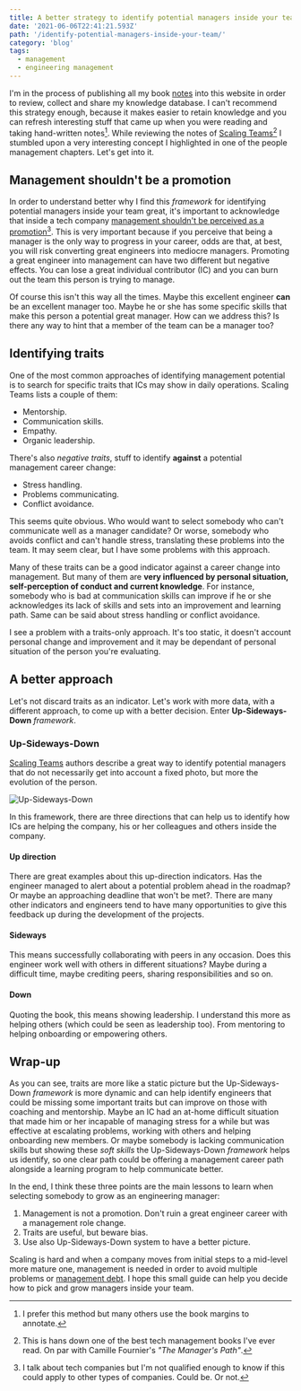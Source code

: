 ```yaml
---
title: A better strategy to identify potential managers inside your team
date: '2021-06-06T22:41:21.593Z'
path: '/identify-potential-managers-inside-your-team/'
category: 'blog'
tags:
  - management
  - engineering management
---
```


I'm in the process of publishing all my book [notes](/notes/) into this website in order to review, collect and share my knowledge database. I can't recommend this strategy enough, because it makes easier to retain knowledge and you can refresh interesting stuff that came up when you were reading and taking hand-written notes[^1]. While reviewing the notes of [Scaling Teams](/notes/scaling-teams/)[^2] I stumbled upon a very interesting concept I highlighted in one of the people management chapters.<!-- end --> Let's get into it.

## Management shouldn't be a promotion

In order to understand better why I find this _framework_ for identifying potential managers inside your team great, it's important to acknowledge that inside a tech company [management shouldn't be perceived as a promotion](https://fractio.nl/2014/09/19/not-a-promotion-a-career-change/)[^3]. This is very important because if you perceive that being a manager is the only way to progress in your career, odds are that, at best, you will risk converting great engineers into mediocre managers. Promoting a great engineer into management can have two different but negative effects. You can lose a great individual contributor (IC) and you can burn out the team this person is trying to manage.

Of course this isn't this way all the times. Maybe this excellent engineer **can** be an excellent manager too. Maybe he or she has some specific skills that make this person a potential great manager. How can we address this? Is there any way to hint that a member of the team can be a manager too?

## Identifying traits

One of the most common approaches of identifying management potential is to search for specific traits that ICs may show in daily operations. Scaling Teams lists a couple of them:

- Mentorship.
- Communication skills.
- Empathy.
- Organic leadership.

There's also _negative traits_, stuff to identify **against** a potential management career change:

- Stress handling.
- Problems communicating.
- Conflict avoidance.

This seems quite obvious. Who would want to select somebody who can't communicate well as a manager candidate? Or worse, somebody who avoids conflict and can't handle stress, translating these problems into the team. It may seem clear, but I have some problems with this approach.

Many of these traits can be a good indicator against a career change into management. But many of them are **very influenced by personal situation, self-perception of conduct and current knowledge**. For instance, somebody who is bad at communication skills can improve if he or she acknowledges its lack of skills and sets into an improvement and learning path. Same can be said about stress handling or conflict avoidance.

I see a problem with a traits-only approach. It's too static, it doesn't account personal change and improvement and it may be dependant of personal situation of the person you're evaluating.

## A better approach

Let's not discard traits as an indicator. Let's work with more data, with a different approach, to come up with a better decision. Enter **Up-Sideways-Down** _framework_.

### Up-Sideways-Down

[Scaling Teams](/notes/scaling-teams/) authors describe a great way to identify potential managers that do not necessarily get into account a fixed photo, but more the evolution of the person.

![Up-Sideways-Down](/up-sideways-down.png)

In this framework, there are three directions that can help us to identify how ICs are helping the company, his or her colleagues and others inside the company.

#### Up direction

There are great examples about this up-direction indicators. Has the engineer managed to alert about a potential problem ahead in the roadmap? Or maybe an approaching deadline that won't be met?. There are many other indicators and engineers tend to have many opportunities to give this feedback up during the development of the projects.

#### Sideways

This means successfully collaborating with peers in any occasion. Does this engineer work well with others in different situations? Maybe during a difficult time, maybe crediting peers, sharing responsibilities and so on.

#### Down

Quoting the book, this means showing leadership. I understand this more as helping others (which could be seen as leadership too). From mentoring to helping onboarding or empowering others.

## Wrap-up

As you can see, traits are more like a static picture but the Up-Sideways-Down _framework_ is more dynamic and can help identify engineers that could be missing some important traits but can improve on those with coaching and mentorship. Maybe an IC had an at-home difficult situation that made him or her incapable of managing stress for a while but was effective at escalating problems, working with others and helping onboarding new members. Or maybe somebody is lacking communication skills but showing these _soft skills_ the Up-Sideways-Down _framework_ helps us identify, so one clear path could be offering a management career path alongside a learning program to help communicate better.

In the end, I think these three points are the main lessons to learn when selecting somebody to grow as an engineering manager:

1. Management is not a promotion. Don't ruin a great engineer career with a management role change.
2. Traits are useful, but beware bias.
3. Use also Up-Sideways-Down system to have a better picture.

Scaling is hard and when a company moves from initial steps to a mid-level more mature one, management is needed in order to avoid multiple problems or [management debt](https://a16z.com/2012/01/19/management-debt/). I hope this small guide can help you decide how to pick and grow managers inside your team.

[^1]: I prefer this method but many others use the book margins to annotate.
[^2]: This is hans down one of the best tech management books I've ever read. On par with Camille Fournier's _"The Manager's Path"_.
[^3]: I talk about tech companies but I'm not qualified enough to know if this could apply to other types of companies. Could be. Or not.
